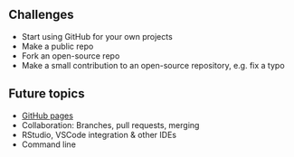 ## Challenges

- Start using GitHub for your own projects
- Make a public repo
- Fork an open-source repo
- Make a small contribution to an open-source repository, e.g. fix a typo

## Future topics

- [GitHub pages](https://pages.github.com)
- Collaboration: Branches, pull requests, merging
- RStudio, VSCode integration & other IDEs
- Command line
